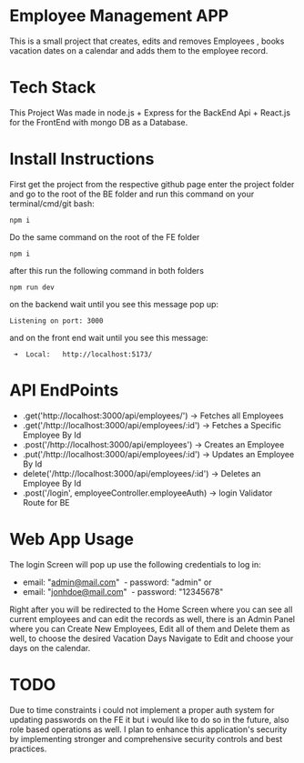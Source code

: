 # Employee Management APP

This is a small project that creates, edits and removes Employees , books vacation dates on a calendar and adds them to the employee record.

# Tech Stack
This Project Was made in node.js + Express for the BackEnd Api + React.js for the FrontEnd with mongo DB as a Database.

# Install Instructions

First get the project from the respective github page enter the project folder and go to the root of the BE folder and run this command on your terminal/cmd/git bash:
```
npm i
```
Do the same command on the root of the FE folder

```
npm i
```
after this run the following command in both folders
```
npm run dev
```
on the backend wait until you see this message pop up:

```
Listening on port: 3000
```
and on the front end wait until you see this message:
```
 ➜  Local:   http://localhost:5173/
```

# API EndPoints

- .get('http://localhost:3000/api/employees/') -> Fetches all Employees
- .get('/http://localhost:3000/api/employees/:id') -> Fetches a Specific Employee By Id
- .post('/http://localhost:3000/api/employees') -> Creates an Employee
- .put('/http://localhost:3000/api/employees/:id') -> Updates an Employee By Id
- delete('/http://localhost:3000/api/employees/:id') -> Deletes an Employee By Id
- .post('/login', employeeController.employeeAuth) -> login Validator Route for BE

# Web App Usage

The login Screen will pop up use the following credentials to log in:

 - email: "admin@mail.com"
 - password: "admin"
   or
- email: "jonhdoe@mail.com"
 - password: "12345678"

Right after you will be redirected to the Home Screen where you can see all current employees and can edit the records as well,
there is an Admin Panel where you can Create New Employees, Edit all of them and Delete them as well,
to choose the desired Vacation Days Navigate to Edit and choose your days on the calendar.

# TODO
Due to time constraints i could not implement a proper auth system for updating passwords on the FE it but i would like to do so in the future, also role based operations as well.
I plan to enhance this application's security by implementing stronger and comprehensive security controls and best practices.

 
